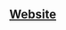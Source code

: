 <html>
  <head>
    <meta name="viewport" content="width=device-width, initial-scale=1">
    <link rel="stylesheet" href="https://cdnjs.cloudflare.com/ajax/libs/font-awesome/4.7.0/css/font-awesome.min.css">
  </head>
  <body>
    <h2><a href="https://haikelfazzani.github.io/TheFramework/">
      <i class="fa fa-align-center"></i> Website</a></h2>
  </body>
</html>
